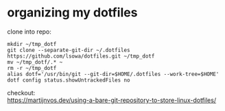 # organizing my dotfiles
clone into repo:
```
mkdir ~/tmp_dotf
git clone --separate-git-dir ~/.dotfiles https://github.com/lsowa/dotfiles.git ~/tmp_dotf
mv ~/tmp_dotf/.* ~
rm -r ~/tmp_dotf
alias dotf='/usr/bin/git --git-dir=$HOME/.dotfiles --work-tree=$HOME'
dotf config status.showUntrackedFiles no
```

checkout:  
https://martijnvos.dev/using-a-bare-git-repository-to-store-linux-dotfiles/
 
